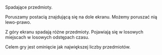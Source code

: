 Spadające przedmioty.

Poruszamy postacią znajdującą się na dole ekranu.
Możemy poruszać nią lewo-prawo.

Z góry ekranu spadają różne przedmioty.
Pojawiają się w losowych miejscach w losowych odstępach czasu.

Celem gry jest ominięcie jak największej liczby przedmiotów.